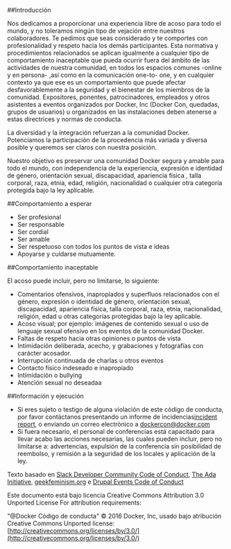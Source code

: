 ##Introducción

Nos dedicamos a proporcionar una experiencia libre de acoso para todo el mundo, y no toleramos ningún tipo de vejación entre nuestros colaboradores. Te pedimos que seas considerado y te comportes con profesionalidad y respeto hacia los demás participantes. Esta normativa y procedimientos relacionados se aplican igualmente a cualquier tipo de comportamiento inaceptable que pueda ocurrir fuera del ámbito de las actividades de nuestra comunidad, en todos los espacios comunes -online y en persona- ,así como en la comunicación one-to- one, y en cualquier contexto ya que ese es un comportamiento que puede afectar desfavorablemente a la seguridad y el bienestar de los miembros de la comunidad. Expositores, ponentes, patrocinadores, empleados y otros asistentes a eventos organizados por Docker, Inc (Docker Con, quedadas, grupos de usuarios) u organizados en las instalaciones deben atenerse a estas directrices y normas de conducta.


La diversidad y la integración refuerzan a la comunidad Docker. Potenciamos la participación de la procedencia más variada y diversa posible y queremos ser claros con nuestra posición.

Nuestro objetivo es preservar una comunidad Docker segura y amable para todo el mundo, con independencia de la experiencia, expresión e identidad de género, orientación sexual, discapacidad, apariencia física , talla corporal, raza, etnia, edad, religión, nacionalidad o cualquier otra categoría protegida bajo la ley aplicable.


##Comportamiento a esperar

- Ser profesional
- Ser responsable
- Ser cordial
- Ser amable
- Ser respetuoso con todos los puntos de vista e ideas
- Apoyarse y cuidarse mutuamente.

##Comportamiento inaceptable

El acoso puede incluir, pero no limitarse, lo siguiente:


- Comentarios ofensivos, inapropiados y superfluos relacionados con el género, expresión o identidad de género, orientación sexual, discapacidad, apariencia física, talla corporal, raza, etnia, nacionalidad, religión, edad u otras categorías protegidas bajo la ley aplicable.
- Acoso visual;  por ejemplo: imágenes de contenido sexual o uso de lenguaje sexual ofensivo en los eventos de la comunidad Docker.
- Faltas de respeto hacia otras opiniones o puntos de vista
- Intimidación deliberada, acecho, y grabaciones y fotografías con carácter acosador.
- Interrupción continuada de charlas u otros eventos
- Contacto físico indeseado e inapropiado
- Intimidación o bullying
- Atención sexual no deseadaa

##Información y ejecución

- Si eres sujeto o testigo de alguna violación de este código de conducta, por favor contáctanos presentando un informe de incidencias[incident report](https://docs.google.com/forms/d/e/1FAIpQLScezna1ZXRPzC_phSDoPEF4c5nvw8yQW-vvtI8xHjv-BB9MOg/viewform?c=0&w=1), o enviando un correo electrónico a dockercon@docker.com
- Si fuera necesario, el personal de conferencias está capacitado para llevar acabo las acciones necesarias, las cuales pueden incluir, pero no limitarse a: advertencias, expulsión de la conferencia sin posibilidad de reembolso, y remisión a la seguridad de los locales y aplicación de la ley.

Texto basado en [Slack Developer Community Code of Conduct](https://api.slack.com/docs/community-code-of-conduct), [The Ada Initiative](https://adainitiative.org/2014/02/18/howto-design-a-code-of-conduct-for-your-community/), [geekfeminism.org](https://geekfeminism.org/about/code-of-conduct/) e [Drupal Events Code of Conduct](https://events.drupal.org/dublin2016/code-conduct)

Este documento está bajo licencia Creative Commons Attribution 3.0 Unported License For attribution requirements:

"@Docker Código de conducta" © 2016 Docker, Inc, usado bajo atribución Creative Commons Unported license: [http://creativecommons.org/licenses/by/3.0/](http://creativecommons.org/licenses/by/3.0/)
